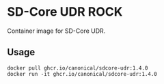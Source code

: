 # SD-Core UDR ROCK

Container image for SD-Core UDR.

## Usage

```console
docker pull ghcr.io/canonical/sdcore-udr:1.4.0
docker run -it ghcr.io/canonical/sdcore-udr:1.4.0
```
